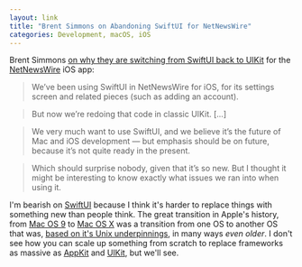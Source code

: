 ```yaml
---
layout: link
title: "Brent Simmons on Abandoning SwiftUI for NetNewsWire"
categories: Development, macOS, iOS
---
```


Brent Simmons [on why they are switching from SwiftUI back to UIKit](https://inessential.com/2019/10/21/swiftui_is_still_the_future) for the [NetNewsWire](https://ranchero.com/netnewswire/) iOS app:

> We’ve been using SwiftUI in NetNewsWire for iOS, for its settings screen and related pieces (such as adding an account).

> But now we’re redoing that code in classic UIKit. [...]

> We very much want to use SwiftUI, and we believe it’s the future of Mac and iOS development — but emphasis should be on future, because it’s not quite ready in the present.

> Which should surprise nobody, given that it’s so new. But I thought it might be interesting to know exactly what issues we ran into when using it.

I'm bearish on [SwiftUI](https://developer.apple.com/xcode/swiftui/) because I think it's harder to replace things with something new than people think. The great transition in Apple's history, from [Mac OS 9](https://en.wikipedia.org/wiki/Mac_OS_9) to [Mac OS X](https://en.m.wikipedia.org/wiki/MacOS) was a transition from one OS to another OS that was, [based on it's Unix underpinnings](https://en.wikipedia.org/wiki/Berkeley_Software_Distribution), in many ways *even older*. I don't see how you can scale up something from scratch to replace frameworks as massive as [AppKit](https://en.wikipedia.org/wiki/Application_Kit) and [UIKit](https://developer.apple.com/documentation/uikit), but we'll see.

